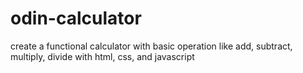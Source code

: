 # odin-calculator
create a functional calculator with basic operation like add, subtract, multiply, divide with html, css, and javascript
